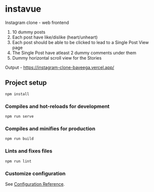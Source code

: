 # instavue

Instagram clone - web frontend 

  1. 10 dummy posts
  2. Each post have like/dislike (heart/unheart)
  3. Each post should be able to be clicked to lead to a  Single Post View page
  4. The Single Post have atleast 2 dummy comments under them 
  5. Dummy horizontal scroll view for the Stories 

Output - https://instagram-clone-baveega.vercel.app/

## Project setup
```
npm install
```

### Compiles and hot-reloads for development
```
npm run serve
```

### Compiles and minifies for production
```
npm run build
```

### Lints and fixes files
```
npm run lint
```

### Customize configuration
See [Configuration Reference](https://cli.vuejs.org/config/).


